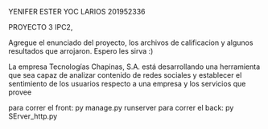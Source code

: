 YENIFER ESTER YOC LARIOS 
201952336

PROYECTO 3 IPC2, 

Agregue el enunciado del proyecto, los archivos de calificacion y algunos resultados que arrojaron. 
Espero les sirva :)

La empresa Tecnologías Chapinas, S.A. está desarrollando una herramienta que sea 
capaz de analizar contenido de redes sociales y establecer el sentimiento de los usuarios 
respecto a una empresa y los servicios que provee

para correr el front: py manage.py runserver
para correr el back: py SErver_http.py
